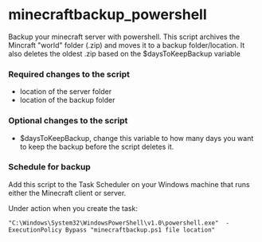 # minecraftbackup_powershell
Backup your minecraft server with powershell.
This script archives the Mincraft "world" folder (.zip) and moves it to a backup folder/location.
It also deletes the oldest .zip based on the $daysToKeepBackup variable

### Required changes to the script
  - location of the server folder
  - location of the backup folder
 
### Optional changes to the script
  - $daysToKeepBackup, change this variable to how many days you want to keep the backup before the script deletes it. 

### Schedule for backup
Add this script to the Task Scheduler on your Windows machine that runs either the Minecraft client or server.  
  
  Under action when you create the task:
```
"C:\Windows\System32\WindowsPowerShell\v1.0\powershell.exe"  -ExecutionPolicy Bypass "minecraftbackup.ps1 file location" 
```
